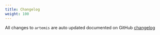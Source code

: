 ```yaml
---
title: Changelog
weight: 100
---
```


All changes to `artemis` are  auto updated documented on GitHub [changelog](https://github.com/lara-zeus/artemis/blob/main/CHANGELOG.md) 
